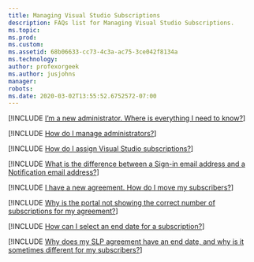 ```yaml
---
title: Managing Visual Studio Subscriptions
description: FAQs list for Managing Visual Studio Subscriptions.
ms.topic: 
ms.prod: 
ms.custom: 
ms.assetid: 68b06633-cc73-4c3a-ac75-3ce042f8134a
ms.technology: 
author: profexorgeek
ms.author: jusjohns
manager: 
robots: 
ms.date: 2020-03-02T13:55:52.6752572-07:00
---
```


[!INCLUDE [I’m a new administrator. Where is everything I need to know?](group1_1.md)]

[!INCLUDE [How do I manage administrators?](group1_2.md)]

[!INCLUDE [How do I assign Visual Studio subscriptions?](group1_3.md)]

[!INCLUDE [What is the difference between a Sign-in email address and a Notification email address?](group1_4.md)]

[!INCLUDE [I have a new agreement. How do I move my subscribers?](group1_5.md)]

[!INCLUDE [Why is the portal not showing the correct number of subscriptions for my agreement?](group1_6.md)]

[!INCLUDE [How can I select an end date for a subscription?](group1_7.md)]

[!INCLUDE [Why does my SLP agreement have an end date, and why is it sometimes different for my subscribers?](group1_8.md)]

